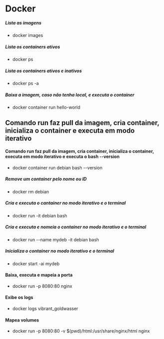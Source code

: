 # Docker

##### Lista as imagens 
- docker images

##### Lista os containers ativos 
- docker ps

##### Lista os containers ativos e inativos
- docker ps -a

##### Baixa a imagem, caso não tenha local, e executa o container
- docker container run hello-world

## Comando run faz pull da imagem, cria container, inicializa o container e executa em modo iterativo

#### Comando run faz pull da imagem, cria container, inicializa o container, executa em modo iterativo e executa o bash --version

- docker container run debian bash --version

##### Remove um container pelo nome ou ID
- docker rm debian

##### Cria e executa o cantainer no modo iterativo e o terminal
- docker run -it debian bash

##### Cria e executa e nomeia o container no modo iterativo e o terminal
- docker run --name mydeb -it debian bash

##### Inicializa o container no modo iterativo e o terminal
- docker start -ai mydeb

#### Baixa, executa e mapeia a porta
- docker run -p 8080:80 nginx

#### Exibe os logs 
- docker logs vibrant_goldwasser

#### Mapea volumes
- docker run -p 8080:80 -v $(pwd)/html:/usr/share/nginx/html nginx
